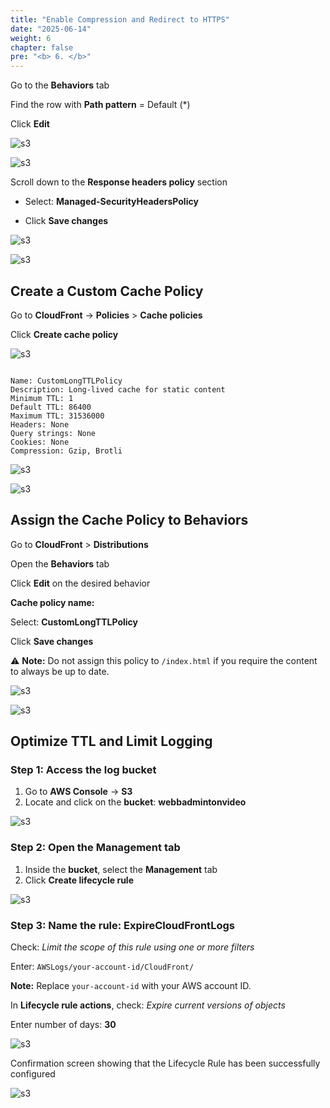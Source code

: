 ```yaml
---
title: "Enable Compression and Redirect to HTTPS"
date: "2025-06-14"
weight: 6
chapter: false
pre: "<b> 6. </b>"
---
```


Go to the **Behaviors** tab

Find the row with **Path pattern** = Default (\*)

Click **Edit**

![s3](/images/6.clean/1.png)

![s3](/images/6.clean/2.png)

Scroll down to the **Response headers policy** section

- Select: **Managed-SecurityHeadersPolicy**

- Click **Save changes**

![s3](/images/6.clean/3.png)

![s3](/images/6.clean/4.png)

## Create a Custom Cache Policy

Go to **CloudFront** → **Policies** > **Cache policies**

Click **Create cache policy**

![s3](/images/6.clean/5.png)

```

Name: CustomLongTTLPolicy
Description: Long-lived cache for static content
Minimum TTL: 1
Default TTL: 86400
Maximum TTL: 31536000
Headers: None
Query strings: None
Cookies: None
Compression: Gzip, Brotli

```

![s3](/images/6.clean/6.png)

![s3](/images/6.clean/7.png)

## Assign the Cache Policy to Behaviors

Go to **CloudFront** > **Distributions**

Open the **Behaviors** tab

Click **Edit** on the desired behavior

**Cache policy name:**

Select: **CustomLongTTLPolicy**

Click **Save changes**

⚠️ **Note:** Do not assign this policy to `/index.html` if you require the content to always be up to date.

![s3](/images/6.clean/8.png)

![s3](/images/6.clean/9.png)

## Optimize TTL and Limit Logging

### Step 1: Access the log bucket

1. Go to **AWS Console** → **S3**
2. Locate and click on the **bucket**: **webbadmintonvideo**

![s3](/images/6.clean/10.png)

### Step 2: Open the Management tab

1. Inside the **bucket**, select the **Management** tab
2. Click **Create lifecycle rule**

![s3](/images/6.clean/11.png)

### Step 3: Name the rule: ExpireCloudFrontLogs

Check: *Limit the scope of this rule using one or more filters*

Enter: `AWSLogs/your-account-id/CloudFront/`

**Note:** Replace `your-account-id` with your AWS account ID.

In **Lifecycle rule actions**, check: *Expire current versions of objects*

Enter number of days: **30**

![s3](/images/6.clean/12.png)

Confirmation screen showing that the Lifecycle Rule has been successfully configured

![s3](/images/6.clean/13.png)